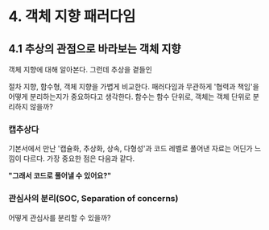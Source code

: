 # 4. 객체 지향 패러다임

## 4.1 추상의 관점으로 바라보는 객체 지향

객체 지향에 대해 알아본다. 그런데 추상을 곁들인

절차 지향, 함수형, 객체 지향을 가볍게 비교한다. 패러다임과 무관하게 '협력과 책임'을 어떻게 분리하는지가 중요하다고 생각한다.
함수는 함수 단위로, 객체는 객체 단위로 분리하지 않을까?

### 캡추상다

기본서에서 만난 '캡슐화, 추상화, 상속, 다형성'과 코드 레벨로 풀어낸 자료는 어딘가 느낌이 다르다. 가장 중요한 점은 다음과 같다.

**"그래서 코드로 풀어낼 수 있어요?"**

### 관심사의 분리(SOC, Separation of concerns)

어떻게 관심사를 분리할 수 있을까?
